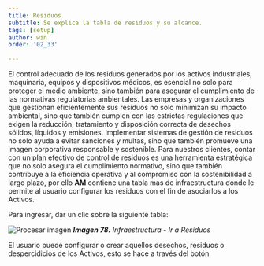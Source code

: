 ```yaml
---
title: Residuos
subtitle: Se explica la tabla de residuos y su alcance.
tags: [setup]
author: win
order: '02_33'

---
```


El control adecuado de los residuos generados por los activos industriales, maquinaria, equipos y dispositivos médicos,  es esencial no solo para proteger el medio ambiente, sino también para asegurar el cumplimiento de las normativas regulatorias ambientales. Las empresas y organizaciones que gestionan eficientemente sus residuos no solo minimizan su impacto ambiental, sino que también cumplen con las estrictas regulaciones que exigen la reducción, tratamiento y disposición correcta de desechos sólidos, líquidos y emisiones. Implementar sistemas de gestión de residuos no solo ayuda a evitar sanciones y multas, sino que también promueve una imagen corporativa responsable y sostenible. Para nuestros clientes, contar con un plan efectivo de control de residuos es una herramienta estratégica que no solo asegura el cumplimiento normativo, sino que también contribuye a la eficiencia operativa y al compromiso con la sostenibilidad a largo plazo, por ello **AM** contiene una tabla mas de infraestructura donde le permite al usuario configurar los residuos con el fin de asociarlos a los <a class="btn cl-white bg-blue px-3">Activos</a>.

Para ingresar, dar un clic sobre la siguiente tabla:


![Procesar imagen](../../assets/images/cap02/chp02_img83.png)
_**Imagen 78.** Infraestructura - Ir a Residuos_

El usuario puede configurar o crear aquellos desechos, residuos o despercidicios de los Activos, esto se hace a través del botón 


